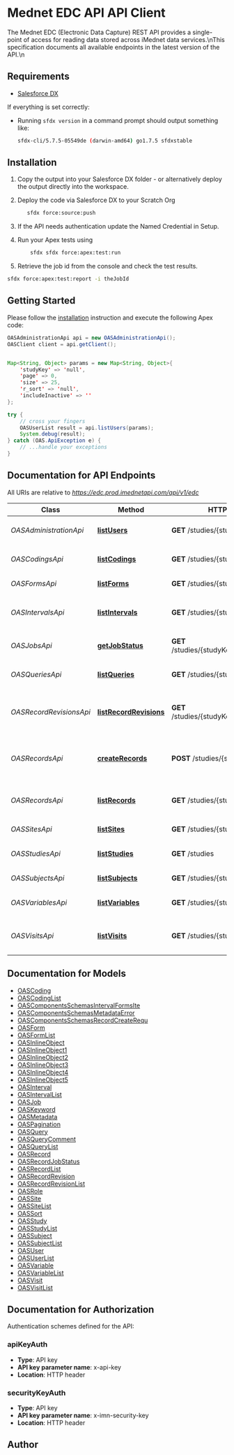 # Mednet EDC API API Client


The Mednet EDC (Electronic Data Capture) REST API provides a single-point of access for reading data stored across iMednet data services.\nThis specification documents all available endpoints in the latest version of the API.\n

## Requirements

- [Salesforce DX](https://www.salesforce.com/products/platform/products/salesforce-dx/)

If everything is set correctly:

- Running `sfdx version` in a command prompt should output something like:

  ```bash
  sfdx-cli/5.7.5-05549de (darwin-amd64) go1.7.5 sfdxstable
  ```

## Installation

1. Copy the output into your Salesforce DX folder - or alternatively deploy the output directly into the workspace.
2. Deploy the code via Salesforce DX to your Scratch Org

   ```bash
      sfdx force:source:push
   ```

3. If the API needs authentication update the Named Credential in Setup.
4. Run your Apex tests using

   ```bash
       sfdx sfdx force:apex:test:run
   ```

5. Retrieve the job id from the console and check the test results.

  ```bash
  sfdx force:apex:test:report -i theJobId
  ```

## Getting Started

Please follow the [installation](#installation) instruction and execute the following Apex code:

```java
OASAdministrationApi api = new OASAdministrationApi();
OASClient client = api.getClient();


Map<String, Object> params = new Map<String, Object>{
    'studyKey' => 'null',
    'page' => 0,
    'size' => 25,
    'r_sort' => 'null',
    'includeInactive' => ''
};

try {
    // cross your fingers
    OASUserList result = api.listUsers(params);
    System.debug(result);
} catch (OAS.ApiException e) {
    // ...handle your exceptions
}
```

## Documentation for API Endpoints

All URIs are relative to *https://edc.prod.imednetapi.com/api/v1/edc*

Class | Method | HTTP request | Description
------------ | ------------- | ------------- | -------------
*OASAdministrationApi* | [**listUsers**](OASAdministrationApi.md#listUsers) | **GET** /studies/{studyKey}/users | List users and their roles in a study
*OASCodingsApi* | [**listCodings**](OASCodingsApi.md#listCodings) | **GET** /studies/{studyKey}/codings | List coding activities in a study
*OASFormsApi* | [**listForms**](OASFormsApi.md#listForms) | **GET** /studies/{studyKey}/forms | List forms in a study
*OASIntervalsApi* | [**listIntervals**](OASIntervalsApi.md#listIntervals) | **GET** /studies/{studyKey}/intervals | List intervals (visit definitions) in a study
*OASJobsApi* | [**getJobStatus**](OASJobsApi.md#getJobStatus) | **GET** /studies/{studyKey}/jobs/{batchId} | Retrieve job status by batch ID
*OASQueriesApi* | [**listQueries**](OASQueriesApi.md#listQueries) | **GET** /studies/{studyKey}/queries | List data queries in a study
*OASRecordRevisionsApi* | [**listRecordRevisions**](OASRecordRevisionsApi.md#listRecordRevisions) | **GET** /studies/{studyKey}/recordRevisions | List record revisions (audit trail entries) in a study
*OASRecordsApi* | [**createRecords**](OASRecordsApi.md#createRecords) | **POST** /studies/{studyKey}/records | Add new record or update subject/record data
*OASRecordsApi* | [**listRecords**](OASRecordsApi.md#listRecords) | **GET** /studies/{studyKey}/records | List records (eCRF instances) in a study
*OASSitesApi* | [**listSites**](OASSitesApi.md#listSites) | **GET** /studies/{studyKey}/sites | List sites for a study
*OASStudiesApi* | [**listStudies**](OASStudiesApi.md#listStudies) | **GET** /studies | List studies accessible by API key
*OASSubjectsApi* | [**listSubjects**](OASSubjectsApi.md#listSubjects) | **GET** /studies/{studyKey}/subjects | List subjects in a study
*OASVariablesApi* | [**listVariables**](OASVariablesApi.md#listVariables) | **GET** /studies/{studyKey}/variables | List variables (fields) in a study
*OASVisitsApi* | [**listVisits**](OASVisitsApi.md#listVisits) | **GET** /studies/{studyKey}/visits | List visits (subject visit instances) in a study


## Documentation for Models

 - [OASCoding](OASCoding.md)
 - [OASCodingList](OASCodingList.md)
 - [OASComponentsSchemasIntervalFormsIte](OASComponentsSchemasIntervalFormsIte.md)
 - [OASComponentsSchemasMetadataError](OASComponentsSchemasMetadataError.md)
 - [OASComponentsSchemasRecordCreateRequ](OASComponentsSchemasRecordCreateRequ.md)
 - [OASForm](OASForm.md)
 - [OASFormList](OASFormList.md)
 - [OASInlineObject](OASInlineObject.md)
 - [OASInlineObject1](OASInlineObject1.md)
 - [OASInlineObject2](OASInlineObject2.md)
 - [OASInlineObject3](OASInlineObject3.md)
 - [OASInlineObject4](OASInlineObject4.md)
 - [OASInlineObject5](OASInlineObject5.md)
 - [OASInterval](OASInterval.md)
 - [OASIntervalList](OASIntervalList.md)
 - [OASJob](OASJob.md)
 - [OASKeyword](OASKeyword.md)
 - [OASMetadata](OASMetadata.md)
 - [OASPagination](OASPagination.md)
 - [OASQuery](OASQuery.md)
 - [OASQueryComment](OASQueryComment.md)
 - [OASQueryList](OASQueryList.md)
 - [OASRecord](OASRecord.md)
 - [OASRecordJobStatus](OASRecordJobStatus.md)
 - [OASRecordList](OASRecordList.md)
 - [OASRecordRevision](OASRecordRevision.md)
 - [OASRecordRevisionList](OASRecordRevisionList.md)
 - [OASRole](OASRole.md)
 - [OASSite](OASSite.md)
 - [OASSiteList](OASSiteList.md)
 - [OASSort](OASSort.md)
 - [OASStudy](OASStudy.md)
 - [OASStudyList](OASStudyList.md)
 - [OASSubject](OASSubject.md)
 - [OASSubjectList](OASSubjectList.md)
 - [OASUser](OASUser.md)
 - [OASUserList](OASUserList.md)
 - [OASVariable](OASVariable.md)
 - [OASVariableList](OASVariableList.md)
 - [OASVisit](OASVisit.md)
 - [OASVisitList](OASVisitList.md)


## Documentation for Authorization


Authentication schemes defined for the API:
### apiKeyAuth

- **Type**: API key
- **API key parameter name**: x-api-key
- **Location**: HTTP header

### securityKeyAuth

- **Type**: API key
- **API key parameter name**: x-imn-security-key
- **Location**: HTTP header


## Author



